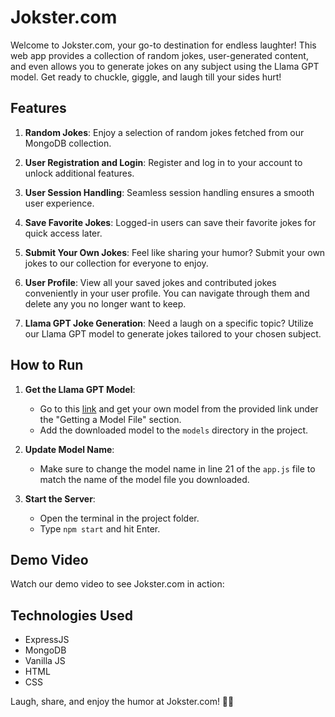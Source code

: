 # Jokster.com

Welcome to Jokster.com, your go-to destination for endless laughter! This web app provides a collection of random jokes, user-generated content, and even allows you to generate jokes on any subject using the Llama GPT model. Get ready to chuckle, giggle, and laugh till your sides hurt!

## Features

1. **Random Jokes**: Enjoy a selection of random jokes fetched from our MongoDB collection.

2. **User Registration and Login**: Register and log in to your account to unlock additional features.

3. **User Session Handling**: Seamless session handling ensures a smooth user experience.

4. **Save Favorite Jokes**: Logged-in users can save their favorite jokes for quick access later.

5. **Submit Your Own Jokes**: Feel like sharing your humor? Submit your own jokes to our collection for everyone to enjoy.

6. **User Profile**: View all your saved jokes and contributed jokes conveniently in your user profile. You can navigate through them and delete any you no longer want to keep.

7. **Llama GPT Joke Generation**: Need a laugh on a specific topic? Utilize our Llama GPT model to generate jokes tailored to your chosen subject.

## How to Run

1. **Get the Llama GPT Model**:
   - Go to this [link](https://withcatai.github.io/node-llama-cpp/guide/) and get your own model from the provided link under the "Getting a Model File" section.
   - Add the downloaded model to the `models` directory in the project.

2. **Update Model Name**:
   - Make sure to change the model name in line 21 of the `app.js` file to match the name of the model file you downloaded.

3. **Start the Server**:
   - Open the terminal in the project folder.
   - Type `npm start` and hit Enter.

## Demo Video

Watch our demo video to see Jokster.com in action:


## Technologies Used

- ExpressJS
- MongoDB
- Vanilla JS
- HTML
- CSS

Laugh, share, and enjoy the humor at Jokster.com! 🎉🤣
